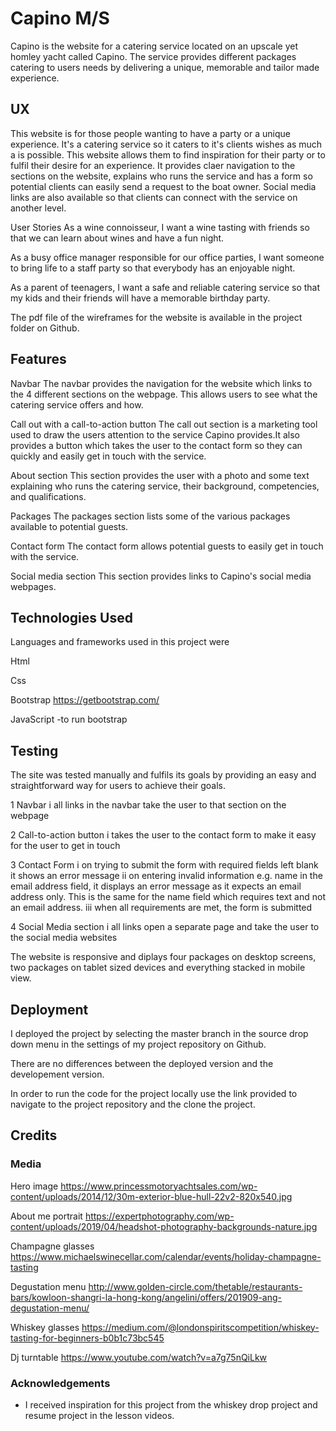 # Capino M/S

Capino is the website for a catering service located on an upscale yet homley yacht called Capino. The service provides different packages catering to users needs by delivering a unique, memorable and tailor made experience.
 
## UX
 
This website is for those people wanting to have a party or a unique experience. It's a catering service so it caters to it's clients wishes as much a is possible. This website allows them to find inspiration for their party or to fulfil their desire for an experience. It provides claer navigation to the sections on the website, explains who runs the service and has a form so potential clients can easily send a request to the boat owner. Social media links are also available so that clients can connect with the service on another level.

User Stories
As a wine connoisseur, 
I want a wine tasting with friends
so that we can learn about wines and have a fun night.

As a busy office manager responsible for our office parties, 
I want someone to bring life to a staff party
so that everybody has an enjoyable night.

As a parent of teenagers,
I want a safe and reliable catering service
so that my kids and their friends will have a memorable birthday party.

The pdf file of the wireframes for the website is available in the project folder on Github.

## Features
Navbar
The navbar provides the navigation for the website which links to the 4 different sections on the webpage. This allows users to see what the catering service offers and how.

Call out with a call-to-action button 
The call out section is a marketing tool used to draw the users attention to the service Capino provides.It also provides a button which takes the user to the contact form so they can quickly and easily get in touch with the service.

About section 
This section provides the user with a photo and some text explaining who runs the catering service, their background, competencies, and qualifications.

Packages 
The packages section lists some of the various packages available to potential guests.

Contact form
The contact form allows potential guests to easily get in touch with the service. 

Social media section 
This section provides links to Capino's social media webpages.

## Technologies Used

Languages and frameworks used in this project were

Html

Css

Bootstrap 
https://getbootstrap.com/

JavaScript
-to run bootstrap

## Testing

The site was tested manually and fulfils its goals by providing an easy and straightforward way for users to achieve their goals.

1 Navbar
i all links in the navbar take the user to that section on the webpage

2 Call-to-action button
i takes the user to the contact form to make it easy for the user to get in touch

3 Contact Form
i on trying to submit the form with required fields left blank it shows an error message
ii on entering invalid information e.g. name in the email address field, it displays an error message as it expects an email address only. This is the same for the name field which requires text and not an email address.
iii when all requirements are met, the form is submitted

4 Social Media section
i all links open a separate page and take the user to the social media websites

The website is responsive and diplays four packages on desktop screens, two packages on tablet sized devices and everything stacked in mobile view.

## Deployment

I deployed the project by selecting the master branch in the source drop down menu in the settings of my project repository on Github.

There are no differences between the deployed version and the developement version.

In order to run the code for the project locally use the link provided to navigate to the project repository and the clone the project. 


## Credits

### Media
Hero image
https://www.princessmotoryachtsales.com/wp-content/uploads/2014/12/30m-exterior-blue-hull-22v2-820x540.jpg

About me portrait
https://expertphotography.com/wp-content/uploads/2019/04/headshot-photography-backgrounds-nature.jpg

Champagne glasses 
https://www.michaelswinecellar.com/calendar/events/holiday-champagne-tasting

Degustation menu
http://www.golden-circle.com/thetable/restaurants-bars/kowloon-shangri-la-hong-kong/angelini/offers/201909-ang-degustation-menu/

Whiskey glasses
https://medium.com/@londonspiritscompetition/whiskey-tasting-for-beginners-b0b1c73bc545

Dj turntable
https://www.youtube.com/watch?v=a7g75nQiLkw


### Acknowledgements

- I received inspiration for this project from the whiskey drop project and resume project in the lesson videos.

